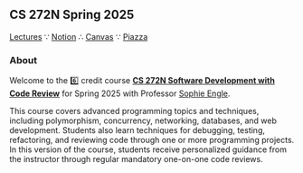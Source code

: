 ## CS 272N Spring 2025

[Lectures](https://github.com/usf-cs272n-spring2025/cs272n-lectures) &becaus; [Notion](https://usf-cs272n-spring2025.notion.site/) &there4;  [Canvas](https://usfca.instructure.com/courses/1624828) &becaus; [Piazza](https://piazza.com/usfca/spring2025/cs272n01/home)

### About

Welcome to the :six: credit course [**CS 272N Software Development with Code Review**](https://usf-cs272n-spring2025.notion.site/) for Spring 2025 with Professor [Sophie Engle](https://sjengle.cs.usfca.edu/).

This course covers advanced programming topics and techniques, including polymorphism, concurrency, networking, databases, and web development. Students also learn techniques for debugging, testing, refactoring, and reviewing code through one or more programming projects. In this version of the course, students receive personalized guidance from the instructor through regular mandatory one-on-one code reviews.

